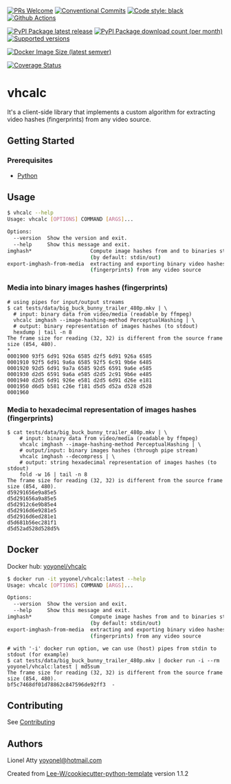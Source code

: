 [![PRs Welcome](https://img.shields.io/badge/PRs-welcome-brightgreen.svg?style=flat-square)](http://makeapullrequest.com)
[![Conventional Commits](https://img.shields.io/badge/Conventional%20Commits-1.0.0-yellow.svg?style=flat-square)](https://conventionalcommits.org)
[![Code style: black](https://img.shields.io/badge/code%20style-black-000000.svg)](https://github.com/psf/black)
[![Github Actions](https://github.com/yoyonel/vhcalc/actions/workflows/python-check.yaml/badge.svg)](https://github.com/yoyonel/vhcalc/wayback-machine-saver/actions/workflows/python-check.yaml)

[![PyPI Package latest release](https://img.shields.io/pypi/v/vhcalc.svg?style=flat-square)](https://pypi.org/project/vhcalc/)
[![PyPI Package download count (per month)](https://img.shields.io/pypi/dm/vhcalc?style=flat-square)](https://pypi.org/project/vhcalc/)
[![Supported versions](https://img.shields.io/pypi/pyversions/vhcalc.svg?style=flat-square)](https://pypi.org/project/vhcalc/)

[![Docker Image Size (latest semver)](https://img.shields.io/docker/image-size/yoyonel/vhcalc?sort=semver)](https://hub.docker.com/r/yoyonel/vhcalc/)

[![Coverage Status](https://coveralls.io/repos/github/yoyonel/vhcalc/badge.svg?branch=main)](https://coveralls.io/github/yoyonel/vhcalc?branch=main)

# vhcalc

It's a client-side library that implements a custom algorithm for extracting video hashes (fingerprints) from any video source.

## Getting Started

### Prerequisites
* [Python](https://www.python.org/downloads/)

## Usage

```sh
$ vhcalc --help
Usage: vhcalc [OPTIONS] COMMAND [ARGS]...

Options:
  --version  Show the version and exit.
  --help     Show this message and exit.
imghash*                   Compute image hashes from and to binaries stream
                           (by default: stdin/out)
export-imghash-from-media  extracting and exporting binary video hashes
                           (fingerprints) from any video source
```

### Media into binary images hashes (fingerprints)
```shell
# using pipes for input/output streams
$ cat tests/data/big_buck_bunny_trailer_480p.mkv | \
  # input: binary data from video/media (readable by ffmpeg)
  vhcalc imghash --image-hashing-method PerceptualHashing | \
  # output: binary representation of images hashes (to stdout)
  hexdump | tail -n 8
The frame size for reading (32, 32) is different from the source frame size (854, 480).
*
0001900 93f5 6d91 926a 6585 d2f5 6d91 926a 6585
0001910 92f5 6d91 9a6a 6585 92f5 6c91 9b6e 6485
0001920 92d5 6d91 9a7a 6585 92d5 6591 9a6e e585
0001930 d2d5 6591 9a6a e585 d2d5 2c91 9b6e e485
0001940 d2d5 6d91 926e e581 d2d5 6d91 d26e e181
0001950 d6d5 b581 c26e f181 d5d5 d52a d528 d528
0001960
```
### Media to hexadecimal representation of images hashes (fingerprints)

```shell
$ cat tests/data/big_buck_bunny_trailer_480p.mkv | \
    # input: binary data from video/media (readable by ffmpeg)
    vhcalc imghash --image-hashing-method PerceptualHashing | \
    # output/input: binary images hashes (through pipe stream)
    vhcalc imghash --decompress | \
    # output: string hexadecimal representation of images hashes (to stdout)
    fold -w 16 | tail -n 8
The frame size for reading (32, 32) is different from the source frame size (854, 480).
d59291656e9a85e5
d5d291656a9a85e5
d5d2912c6e9b85e4
d5d2916d6e9281e5
d5d2916d6ed281e1
d5d681b56ec281f1
d5d52ad528d528d5%
```

## Docker

Docker hub: [yoyonel/vhcalc](https://hub.docker.com/r/yoyonel/vhcalc/)

```sh
$ docker run -it yoyonel/vhcalc:latest --help
Usage: vhcalc [OPTIONS] COMMAND [ARGS]...

Options:
  --version  Show the version and exit.
  --help     Show this message and exit.
imghash*                   Compute image hashes from and to binaries stream
                           (by default: stdin/out)
export-imghash-from-media  extracting and exporting binary video hashes
                           (fingerprints) from any video source
```

```shell
# with '-i' docker run option, we can use (host) pipes from stdin to stdout (for example)
$ cat tests/data/big_buck_bunny_trailer_480p.mkv | docker run -i --rm yoyonel/vhcalc:latest | md5sum
The frame size for reading (32, 32) is different from the source frame size (854, 480).
bf5c7468df01d78862c847596de92ff3  -
```

## Contributing
See [Contributing](contributing.md)

## Authors
Lionel Atty <yoyonel@hotmail.com>


Created from [Lee-W/cookiecutter-python-template](https://github.com/Lee-W/cookiecutter-python-template/tree/1.1.2) version 1.1.2
